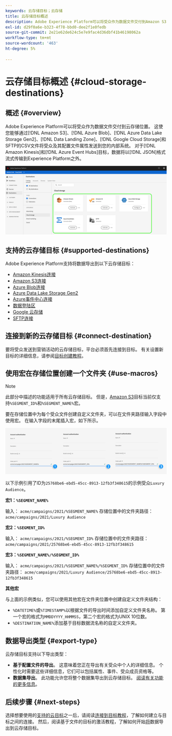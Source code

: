 ```yaml
---
keywords: 云存储目标；云存储
title: 云存储目标概述
description: Adobe Experience Platform可以将受众作为数据文件交付到Amazon S3、AWS Kinesis、Azure事件中心或SFTP云存储位置。
exl-id: d29f0a6e-b323-4f78-bbd0-dee2f1e0fedb
source-git-commit: 2e21e62de624c5e7e9fac4d36dbf41b46198062a
workflow-type: tm+mt
source-wordcount: '463'
ht-degree: 5%

---
```


# 云存储目标概述 {#cloud-storage-destinations}

## 概述 {#overview}

Adobe Experience Platform可以将受众作为数据文件交付到云存储位置。 这使您能够通过[!DNL Amazon S3]、[!DNL Azure Blob]、[!DNL Azure Data Lake Storage Gen2]、[!DNL Data Landing Zone]、[!DNL Google Cloud Storage]和SFTP的CSV文件将受众及其配置文件属性发送到您的内部系统。 对于[!DNL Amazon Kinesis]和[!DNL Azure Event Hubs]目标，数据将以[!DNL JSON]格式流式传输到Experience Platform之外。

![Adobe云存储目标](../../assets/catalog/cloud-storage/cloud-storage-destinations.png)

## 支持的云存储目标 {#supported-destinations}

Adobe Experience Platform支持将数据导出到以下云存储目标：

* [Amazon Kinesis连接](amazon-kinesis.md)
* [Amazon S3连接](amazon-s3.md)
* [Azure Blob连接](azure-blob.md)
* [Azure Data Lake Storage Gen2](adls-gen2.md)
* [Azure事件中心连接](azure-event-hubs.md)
* [数据登陆区](data-landing-zone.md)
* [Google 云存储](google-cloud-storage.md)
* [SFTP连接](sftp.md)

## 连接到新的云存储目标 {#connect-destination}

要将受众发送到营销活动的云存储目标，平台必须首先连接到目标。 有关设置新目标的详细信息，请参阅[目标创建教程](../../ui/connect-destination.md)。


## 使用宏在存储位置创建一个文件夹 {#use-macros}

>[!NOTE]
>
> 此部分中描述的功能适用于所有云存储目标。 但是，[Amazon S3](amazon-s3.md)目标当前仅支持`%SEGMENT_ID%`和`%SEGMENT_NAME%`宏。

要在存储位置中为每个受众文件创建自定义文件夹，可以在文件夹路径输入字段中使用宏。 在输入字段的末尾插入宏，如下所示。

![如何使用宏在存储中创建文件夹](../../assets/catalog/cloud-storage/workflow/macros-folder-path.png)

以下示例引用了ID为`25768be6-ebd5-45cc-8913-12fb3f348615`的示例受众`Luxury Audience`。

**宏1：`%SEGMENT_NAME%`**

输入： `acme/campaigns/2021/%SEGMENT_NAME%`
存储位置中的文件夹路径： `acme/campaigns/2021/Luxury Audience`

**宏2：`%SEGMENT_ID%`**

输入： `acme/campaigns/2021/%SEGMENT_ID%`
存储位置中的文件夹路径： `acme/campaigns/2021/25768be6-ebd5-45cc-8913-12fb3f348615`

**宏3：`%SEGMENT_NAME%/%SEGMENT_ID%`**

输入： `acme/campaigns/2021/%SEGMENT_NAME%/%SEGMENT_ID%`
存储位置中的文件夹路径： `acme/campaigns/2021/Luxury Audience/25768be6-ebd5-45cc-8913-12fb3f348615`

**其他宏**

与上面的示例类似，您可以使用其他宏在文件夹位置中创建自定义文件夹结构：

* `%DATETIME%`或`%TIMESTAMP%`以根据文件的导出时间添加自定义文件夹名称。 第一个宏的格式为`MMDDYYYY_HHMMSS`，第二个宏的格式为UNIX 10位数。
* `%DESTINATION_NAME%`添加基于目标数据流名称的自定义文件夹。

## 数据导出类型 {#export-type}

云存储目标支持以下导出类型：
* **基于配置文件的导出**。 这意味着您正在导出有关受众中个人的详细信息。 个性化时需要这些详细信息，它们可以包括属性、事件、受众成员资格等。
* **数据集导出**。 此功能允许您将整个数据集导出到云存储目标。 [阅读有关功能的更多信息](/help/destinations/ui/export-datasets.md)。

## 后续步骤 {#next-steps}

选择想要使用的[支持的云目标](#supported-destinations)之一后，请阅读[连接到目标教程](/help/destinations/ui/connect-destination.md)，了解如何建立与目标之间的连接。 然后，阅读基于文件的目标的激活教程，了解如何开始[将](/help/destinations/ui/activate-batch-profile-destinations.md)数据导出到云存储目标。
